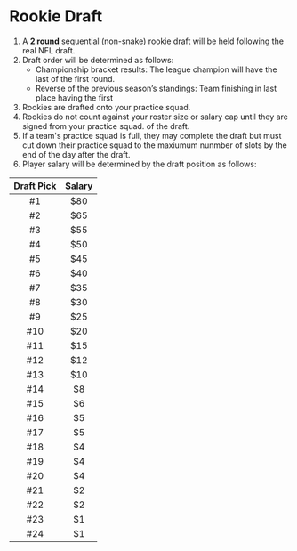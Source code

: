 # Rookie Draft

1. A **2 round** sequential (non-snake) rookie draft will be held following the real NFL draft.
2. Draft order will be determined as follows:
    * Championship bracket results: The league champion will have the last of the first round.
    * Reverse of the previous season’s standings: Team finishing in last place having the first 
3. Rookies are drafted onto your practice squad.
4. Rookies do not count against your roster size or salary cap until they are signed from your practice squad.
of the draft.
5. If a team's practice squad is full, they may complete the draft but must cut down their practice squad to the maxiumum nunmber of slots by the end of the day after the draft.
6.  Player salary will be determined by the draft position as follows:

|Draft Pick|Salary|
|:--:|:--:|
|#1|$80|
|#2|$65|
|#3|$55|
|#4|$50|
|#5|$45|
|#6|$40|
|#7|$35|
|#8|$30|
|#9|$25|
|#10|$20|
|#11|$15|
|#12|$12|
|#13|$10|
|#14|$8|
|#15|$6|
|#16|$5|
|#17|$5|
|#18|$4|
|#19|$4|
|#20|$4|
|#21|$2|
|#22|$2|
|#23|$1|
|#24|$1|
